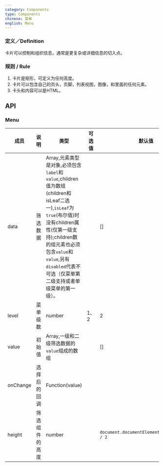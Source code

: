 ```yaml
---
category: Components
type: Components
chinese: 菜单
english: Menu
---
```



### 定义／Definition
卡片可以控制和组织信息，通常是更复杂或详细信息的切入点。

### 规则 / Rule
1. 卡片是矩形，可定义为任何高度。
2. 卡片可以包含自己的页头，页脚，列表视图，图像，和里面的任何元素。
3. 卡头和内容可以是HTML。


## API

### Menu
| 成员        | 说明           | 类型       |   可选值     | 默认值       |
|------------|----------------|-----------|---------|--------------|
| data    |    筛选数据  | Array,元素类型是对象,必须包含`label`和`value`,children值为数组(children和isLeaf二选一),`isLeaf`为`true`(布尔值)时没有children属性(仅第一级支持);children数的组元素也必须包含`value`和`value`,另有`disabled`代表不可选（仅菜单第二级支持或者单级菜单的第一级）。   |  | [] |
| level    |    菜单级数  | number  | 1、2 | 2 |
| value    |    初始值  | Array,一级和二级筛选数据的`value`组成的数组  |  | [] |
| onChange    |   选择后的回调     | Function(value)  |  |  |
| height    |   筛选组件的高度     | number  |  | `document.documentElement.clientHeight / 2` |
